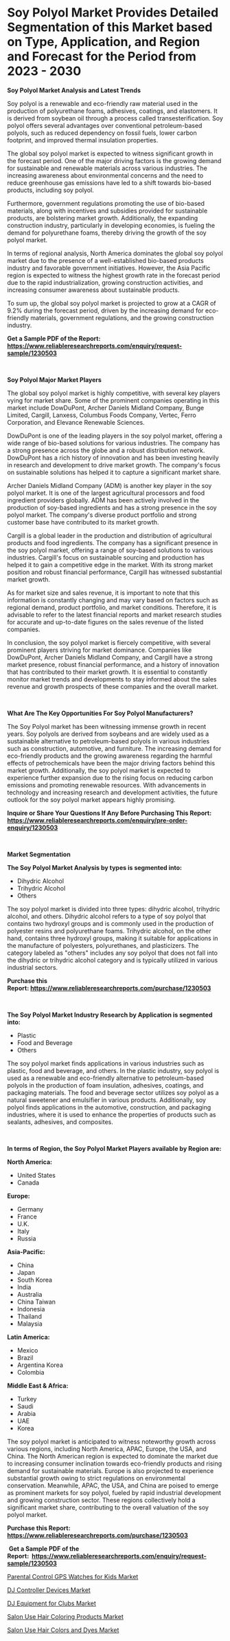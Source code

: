 <p><h1>Soy Polyol Market Provides Detailed Segmentation of this Market based on Type, Application, and Region and Forecast for the Period from 2023 - 2030</h1></p><p><strong>Soy Polyol Market Analysis and Latest Trends</strong></p>
<p><p>Soy polyol is a renewable and eco-friendly raw material used in the production of polyurethane foams, adhesives, coatings, and elastomers. It is derived from soybean oil through a process called transesterification. Soy polyol offers several advantages over conventional petroleum-based polyols, such as reduced dependency on fossil fuels, lower carbon footprint, and improved thermal insulation properties.</p><p>The global soy polyol market is expected to witness significant growth in the forecast period. One of the major driving factors is the growing demand for sustainable and renewable materials across various industries. The increasing awareness about environmental concerns and the need to reduce greenhouse gas emissions have led to a shift towards bio-based products, including soy polyol.</p><p>Furthermore, government regulations promoting the use of bio-based materials, along with incentives and subsidies provided for sustainable products, are bolstering market growth. Additionally, the expanding construction industry, particularly in developing economies, is fueling the demand for polyurethane foams, thereby driving the growth of the soy polyol market.</p><p>In terms of regional analysis, North America dominates the global soy polyol market due to the presence of a well-established bio-based products industry and favorable government initiatives. However, the Asia Pacific region is expected to witness the highest growth rate in the forecast period due to the rapid industrialization, growing construction activities, and increasing consumer awareness about sustainable products.</p><p>To sum up, the global soy polyol market is projected to grow at a CAGR of 9.2% during the forecast period, driven by the increasing demand for eco-friendly materials, government regulations, and the growing construction industry.</p></p>
<p><strong>Get a Sample PDF of the Report:&nbsp; <a href="https://www.reliableresearchreports.com/enquiry/request-sample/1230503">https://www.reliableresearchreports.com/enquiry/request-sample/1230503</a></strong></p>
<p>&nbsp;</p>
<p><strong>Soy Polyol Major Market Players</strong></p>
<p><p>The global soy polyol market is highly competitive, with several key players vying for market share. Some of the prominent companies operating in this market include DowDuPont, Archer Daniels Midland Company, Bunge Limited, Cargill, Lanxess, Columbus Foods Company, Vertec, Ferro Corporation, and Elevance Renewable Sciences.</p><p>DowDuPont is one of the leading players in the soy polyol market, offering a wide range of bio-based solutions for various industries. The company has a strong presence across the globe and a robust distribution network. DowDuPont has a rich history of innovation and has been investing heavily in research and development to drive market growth. The company's focus on sustainable solutions has helped it to capture a significant market share.</p><p>Archer Daniels Midland Company (ADM) is another key player in the soy polyol market. It is one of the largest agricultural processors and food ingredient providers globally. ADM has been actively involved in the production of soy-based ingredients and has a strong presence in the soy polyol market. The company's diverse product portfolio and strong customer base have contributed to its market growth.</p><p>Cargill is a global leader in the production and distribution of agricultural products and food ingredients. The company has a significant presence in the soy polyol market, offering a range of soy-based solutions to various industries. Cargill's focus on sustainable sourcing and production has helped it to gain a competitive edge in the market. With its strong market position and robust financial performance, Cargill has witnessed substantial market growth.</p><p>As for market size and sales revenue, it is important to note that this information is constantly changing and may vary based on factors such as regional demand, product portfolio, and market conditions. Therefore, it is advisable to refer to the latest financial reports and market research studies for accurate and up-to-date figures on the sales revenue of the listed companies.</p><p>In conclusion, the soy polyol market is fiercely competitive, with several prominent players striving for market dominance. Companies like DowDuPont, Archer Daniels Midland Company, and Cargill have a strong market presence, robust financial performance, and a history of innovation that has contributed to their market growth. It is essential to constantly monitor market trends and developments to stay informed about the sales revenue and growth prospects of these companies and the overall market.</p></p>
<p>&nbsp;</p>
<p><strong>What Are The Key Opportunities For Soy Polyol Manufacturers?</strong></p>
<p><p>The Soy Polyol market has been witnessing immense growth in recent years. Soy polyols are derived from soybeans and are widely used as a sustainable alternative to petroleum-based polyols in various industries such as construction, automotive, and furniture. The increasing demand for eco-friendly products and the growing awareness regarding the harmful effects of petrochemicals have been the major driving factors behind this market growth. Additionally, the soy polyol market is expected to experience further expansion due to the rising focus on reducing carbon emissions and promoting renewable resources. With advancements in technology and increasing research and development activities, the future outlook for the soy polyol market appears highly promising.</p></p>
<p><strong>Inquire or Share Your Questions If Any Before Purchasing This Report: <a href="https://www.reliableresearchreports.com/enquiry/pre-order-enquiry/1230503">https://www.reliableresearchreports.com/enquiry/pre-order-enquiry/1230503</a></strong></p>
<p>&nbsp;</p>
<p><strong>Market Segmentation</strong></p>
<p><strong>The Soy Polyol Market Analysis by types is segmented into:</strong></p>
<p><ul><li>Dihydric Alcohol</li><li>Trihydric Alcohol</li><li>Others</li></ul></p>
<p><p>The soy polyol market is divided into three types: dihydric alcohol, trihydric alcohol, and others. Dihydric alcohol refers to a type of soy polyol that contains two hydroxyl groups and is commonly used in the production of polyester resins and polyurethane foams. Trihydric alcohol, on the other hand, contains three hydroxyl groups, making it suitable for applications in the manufacture of polyesters, polyurethanes, and plasticizers. The category labeled as "others" includes any soy polyol that does not fall into the dihydric or trihydric alcohol category and is typically utilized in various industrial sectors.</p></p>
<p><strong>Purchase this Report:&nbsp;<a href="https://www.reliableresearchreports.com/purchase/1230503">https://www.reliableresearchreports.com/purchase/1230503</a></strong></p>
<p>&nbsp;</p>
<p><strong>The Soy Polyol Market Industry Research by Application is segmented into:</strong></p>
<p><ul><li>Plastic</li><li>Food and Beverage</li><li>Others</li></ul></p>
<p><p>The soy polyol market finds applications in various industries such as plastic, food and beverage, and others. In the plastic industry, soy polyol is used as a renewable and eco-friendly alternative to petroleum-based polyols in the production of foam insulation, adhesives, coatings, and packaging materials. The food and beverage sector utilizes soy polyol as a natural sweetener and emulsifier in various products. Additionally, soy polyol finds applications in the automotive, construction, and packaging industries, where it is used to enhance the properties of products such as sealants, adhesives, and composites.</p></p>
<p>&nbsp;</p>
<p><strong>In terms of Region, the Soy Polyol Market Players available by Region are:</strong></p>
<p>
    <p> <strong> North America: </strong>
        <ul>
            <li>United States</li>
            <li>Canada</li>
        </ul>
        </p> 
    <p> <strong> Europe: </strong>
        <ul>
            <li>Germany</li>
            <li>France</li>
            <li>U.K.</li>
            <li>Italy</li>
            <li>Russia</li>
        </ul>
        </p> 
    <p> <strong> Asia-Pacific: </strong>
        <ul>
            <li>China</li>
            <li>Japan</li>
            <li>South Korea</li>
            <li>India</li>
            <li>Australia</li>
            <li>China Taiwan</li>
            <li>Indonesia</li>
            <li>Thailand</li>
            <li>Malaysia</li>
        </ul>
        </p> 
    <p> <strong> Latin America: </strong>
        <ul>
            <li>Mexico</li>
            <li>Brazil</li>
            <li>Argentina Korea</li>
            <li>Colombia</li>
        </ul>
        </p> 
    <p> <strong> Middle East & Africa: </strong>
        <ul>
            <li>Turkey</li>
            <li>Saudi</li>
            <li>Arabia</li>
            <li>UAE</li>
            <li>Korea</li>
        </ul>
    </p>
    </p>
<p><p>The soy polyol market is anticipated to witness noteworthy growth across various regions, including North America, APAC, Europe, the USA, and China. The North American region is expected to dominate the market due to increasing consumer inclination towards eco-friendly products and rising demand for sustainable materials. Europe is also projected to experience substantial growth owing to strict regulations on environmental conservation. Meanwhile, APAC, the USA, and China are poised to emerge as prominent markets for soy polyol, fueled by rapid industrial development and growing construction sector. These regions collectively hold a significant market share, contributing to the overall valuation of the soy polyol market.</p></p>
<p><strong>Purchase this Report: <a href="https://www.reliableresearchreports.com/purchase/1230503">https://www.reliableresearchreports.com/purchase/1230503</a></strong></p>
<p>&nbsp;<strong>Get a Sample PDF of the Report:&nbsp;&nbsp;<a href="https://www.reliableresearchreports.com/enquiry/request-sample/1230503">https://www.reliableresearchreports.com/enquiry/request-sample/1230503</a></strong></p>
<p><strong></strong></p>
<p><p><a href="https://medium.com/@emmyrolfson8689/parental-control-gps-watches-for-kids-market-research-report-its-history-and-forecast-2023-to-2030-654548b3cdbc">Parental Control GPS Watches for Kids Market</a></p><p><a href="https://medium.com/@itzelheller546/dj-controller-devices-market-report-reveals-the-latest-trends-and-growth-opportunities-of-this-9b5a2bb192b0">DJ Controller Devices Market</a></p><p><a href="https://medium.com/@ameliahaleyi77567/dj-equipment-for-clubs-market-analysis-its-cagr-market-segmentation-and-global-industry-overview-90116a524694">DJ Equipment for Clubs Market</a></p><p><a href="https://medium.com/@lauryframi644/decoding-salon-use-hair-coloring-products-market-metrics-market-share-trends-and-growth-patterns-82c3ecbf290e">Salon Use Hair Coloring Products Market</a></p><p><a href="https://medium.com/@mikeflatley6362/salon-use-hair-colors-and-dyes-market-the-key-to-successful-business-strategy-forecast-till-2030-75139d30921e">Salon Use Hair Colors and Dyes Market</a></p></p>
